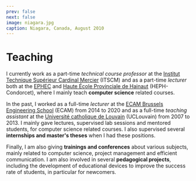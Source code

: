 ```yaml
---
prev: false
next: false
image: niagara.jpg
caption: Niagara, Canada, August 2010
---
```


# Teaching

I currently work as a part-time _technical course professor_ at the [Institut Technique Supérieur Cardinal Mercier](https://www.itscm.be) (ITSCM) and as a part-time _lecturer_ both at the [EPHEC](https://www.ephec.be) and [Haute École Provinciale de Hainaut](https://www.condorcet.be) (HEPH-Condorcet), where I mainly teach **computer science** related courses.

In the past, I worked as a full-time _lecturer_ at the [ECAM Brussels Engineering School](https://www.ecam.be) (ECAM) from 2014 to 2020 and as a full-time _teaching assistant_ at the [Université catholique de Louvain](https://www.uclouvain.be/en) (UCLouvain) from 2007 to 2013. I mainly gave lectures, supervised lab sessions and mentored students, for computer science related courses. I also supervised several **internships and master's theses** when I had these positions.

Finally, I am also giving **trainings and conferences** about various subjects, mainly related to computer science, project management and efficient communication. I am also involved in several **pedagogical projects**, including the development of educational devices to improve the success rate of students, in particular for newcomers.
